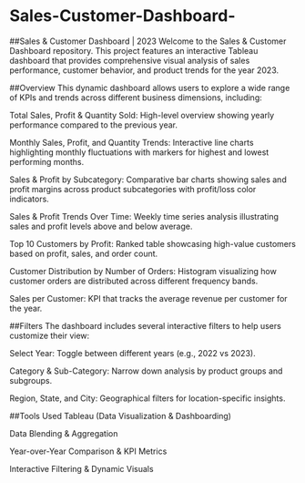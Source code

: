 # Sales-Customer-Dashboard-

##Sales & Customer Dashboard | 2023
Welcome to the Sales & Customer Dashboard repository. This project features an interactive Tableau dashboard that provides comprehensive visual analysis of sales performance, customer behavior, and product trends for the year 2023.

##Overview
This dynamic dashboard allows users to explore a wide range of KPIs and trends across different business dimensions, including:

Total Sales, Profit & Quantity Sold: High-level overview showing yearly performance compared to the previous year.

Monthly Sales, Profit, and Quantity Trends: Interactive line charts highlighting monthly fluctuations with markers for highest and lowest performing months.

Sales & Profit by Subcategory: Comparative bar charts showing sales and profit margins across product subcategories with profit/loss color indicators.

Sales & Profit Trends Over Time: Weekly time series analysis illustrating sales and profit levels above and below average.

Top 10 Customers by Profit: Ranked table showcasing high-value customers based on profit, sales, and order count.

Customer Distribution by Number of Orders: Histogram visualizing how customer orders are distributed across different frequency bands.

Sales per Customer: KPI that tracks the average revenue per customer for the year.

##Filters
The dashboard includes several interactive filters to help users customize their view:

Select Year: Toggle between different years (e.g., 2022 vs 2023).

Category & Sub-Category: Narrow down analysis by product groups and subgroups.

Region, State, and City: Geographical filters for location-specific insights.

##Tools Used
Tableau (Data Visualization & Dashboarding)

Data Blending & Aggregation

Year-over-Year Comparison & KPI Metrics

Interactive Filtering & Dynamic Visuals
